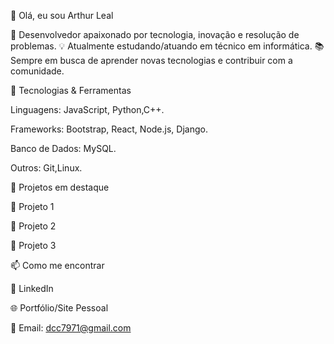 👋 Olá, eu sou Arthur Leal

🚀 Desenvolvedor apaixonado por tecnologia, inovação e resolução de problemas.
💡 Atualmente estudando/atuando em técnico em informática.
📚 Sempre em busca de aprender novas tecnologias e contribuir com a comunidade.

🔧 Tecnologias & Ferramentas

Linguagens: JavaScript, Python,C++.

Frameworks: Bootstrap, React, Node.js, Django.

Banco de Dados: MySQL.

Outros: Git,Linux.

📌 Projetos em destaque

🔗 Projeto 1
 

🔗 Projeto 2
 

🔗 Projeto 3
 
  
📫 Como me encontrar

💼 LinkedIn

🌐 Portfólio/Site Pessoal

📧 Email: dcc7971@gmail.com

